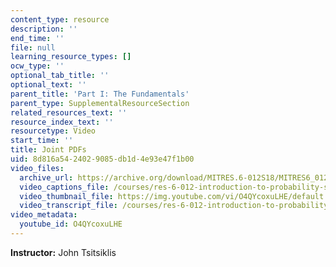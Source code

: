 ```yaml
---
content_type: resource
description: ''
end_time: ''
file: null
learning_resource_types: []
ocw_type: ''
optional_tab_title: ''
optional_text: ''
parent_title: 'Part I: The Fundamentals'
parent_type: SupplementalResourceSection
related_resources_text: ''
resource_index_text: ''
resourcetype: Video
start_time: ''
title: Joint PDFs
uid: 8d816a54-2402-9085-db1d-4e93e47f1b00
video_files:
  archive_url: https://archive.org/download/MITRES.6-012S18/MITRES6_012S18_L09-07_300k.mp4
  video_captions_file: /courses/res-6-012-introduction-to-probability-spring-2018/7c3b7d78ee805ece95c0b5135f536b2e_O4QYcoxuLHE.vtt
  video_thumbnail_file: https://img.youtube.com/vi/O4QYcoxuLHE/default.jpg
  video_transcript_file: /courses/res-6-012-introduction-to-probability-spring-2018/c496baed1ba5d68539970144c1465c98_O4QYcoxuLHE.pdf
video_metadata:
  youtube_id: O4QYcoxuLHE
---
```


**Instructor:** John Tsitsiklis



